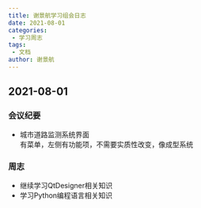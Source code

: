 ```yaml
---
title: 谢景航学习组会日志
date: 2021-08-01
categories:
 - 学习周志
tags:
 - 文档
author: 谢景航
---
```

## 2021-08-01
### 会议纪要
- 城市道路监测系统界面  
有菜单，左侧有功能项，不需要实质性改变，像成型系统  
### 周志
- 继续学习QtDesigner相关知识
- 学习Python编程语言相关知识